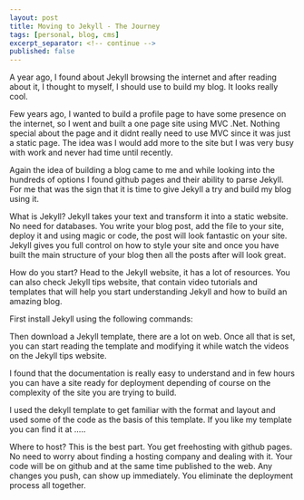 ```yaml
---
layout: post
title: Moving to Jekyll - The Journey
tags: [personal, blog, cms]
excerpt_separator: <!-- continue -->
published: false
---
```


A year ago, I found about Jekyll browsing the internet and after reading about it, I thought to myself, I should use to build my blog. It looks really cool.

Few years ago, I wanted to build a profile page to have some presence on the internet, so I went and built a one page site using MVC .Net. Nothing special about the page and it didnt really need to use MVC since it was just a static page. The idea was I would add more to the site but I was very busy with work and never had time until recently.

Again the idea of building a blog came to me and while looking into the hundreds of options I found github pages and their ability to parse Jekyll. For me that was the sign that it is time to give Jekyll a try and build my blog using it.

<!-- continue -->

What is Jekyll?
Jekyll takes your text and transform it into a static website. No need for databases. You write your blog post, add the file to your site, deploy it and using magic or code, the post will look fantastic on your site. Jekyll gives you full control on how to style your site and once you have built the main structure of your blog then all the posts after will look great.

How do you start?
Head to the Jekyll website, it has a lot of resources. You can also check Jekyll tips website, that contain video tutorials and templates that will help you start understanding Jekyll and how to build an amazing blog.

First install Jekyll using the following commands:

Then download a Jekyll template, there are a lot on web. Once all that is set, you can start reading the template and modifying it while watch the videos on the Jekyll tips website.

I found that the documentation is really easy to understand and in few hours you can have a site ready for deployment depending of course on the complexity of the site you are trying to build.

I used the dekyll template to get familiar with the format and layout and used some of the code as the basis of this template. If you like my template you can find it at .....

Where to host?
This is the best part. You get freehosting with github pages. No need to worry about finding a hosting company and dealing with it. Your code will be on github and at the same time published to the web. Any changes you push, can show up immediately. You eliminate the deployment process all together.

